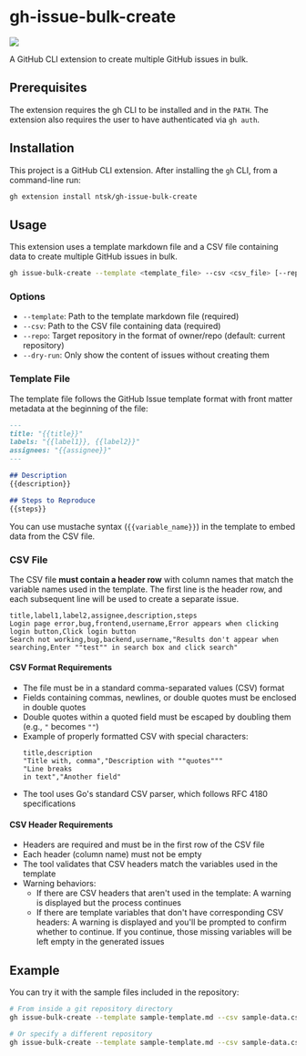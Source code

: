 # gh-issue-bulk-create

![](https://github.com/ntsk/gh-issue-bulk-create/actions/workflows/ci.yml/badge.svg)

A GitHub CLI extension to create multiple GitHub issues in bulk.

## Prerequisites

The extension requires the gh CLI to be installed and in the `PATH`. The extension also requires the user to have authenticated via `gh auth`.

## Installation

This project is a GitHub CLI extension. After installing the `gh` CLI, from a command-line run:

```bash
gh extension install ntsk/gh-issue-bulk-create
```

## Usage

This extension uses a template markdown file and a CSV file containing data to create multiple GitHub issues in bulk.

```bash
gh issue-bulk-create --template <template_file> --csv <csv_file> [--repo <owner/repo>] [--dry-run]
```

### Options

- `--template`: Path to the template markdown file (required)
- `--csv`: Path to the CSV file containing data (required)
- `--repo`: Target repository in the format of owner/repo (default: current repository)
- `--dry-run`: Only show the content of issues without creating them

### Template File

The template file follows the GitHub Issue template format with front matter metadata at the beginning of the file:

```markdown
---
title: "{{title}}"
labels: "{{label1}}, {{label2}}"
assignees: "{{assignee}}"
---

## Description
{{description}}

## Steps to Reproduce
{{steps}}
```

You can use mustache syntax (`{{variable_name}}`) in the template to embed data from the CSV file.

### CSV File

The CSV file **must contain a header row** with column names that match the variable names used in the template.
The first line is the header row, and each subsequent line will be used to create a separate issue.

```csv
title,label1,label2,assignee,description,steps
Login page error,bug,frontend,username,Error appears when clicking login button,Click login button
Search not working,bug,backend,username,"Results don't appear when searching,Enter ""test"" in search box and click search"
```

#### CSV Format Requirements

- The file must be in a standard comma-separated values (CSV) format
- Fields containing commas, newlines, or double quotes must be enclosed in double quotes
- Double quotes within a quoted field must be escaped by doubling them (e.g., `"` becomes `""`)
- Example of properly formatted CSV with special characters:
  ```csv
  title,description
  "Title with, comma","Description with ""quotes"""
  "Line breaks
  in text","Another field"
  ```
- The tool uses Go's standard CSV parser, which follows RFC 4180 specifications

#### CSV Header Requirements

- Headers are required and must be in the first row of the CSV file
- Each header (column name) must not be empty
- The tool validates that CSV headers match the variables used in the template
- Warning behaviors:
  - If there are CSV headers that aren't used in the template: A warning is displayed but the process continues
  - If there are template variables that don't have corresponding CSV headers: A warning is displayed and you'll be prompted to confirm whether to continue. If you continue, those missing variables will be left empty in the generated issues

## Example

You can try it with the sample files included in the repository:

```bash
# From inside a git repository directory
gh issue-bulk-create --template sample-template.md --csv sample-data.csv --dry-run

# Or specify a different repository
gh issue-bulk-create --template sample-template.md --csv sample-data.csv --repo owner/repo-name
```